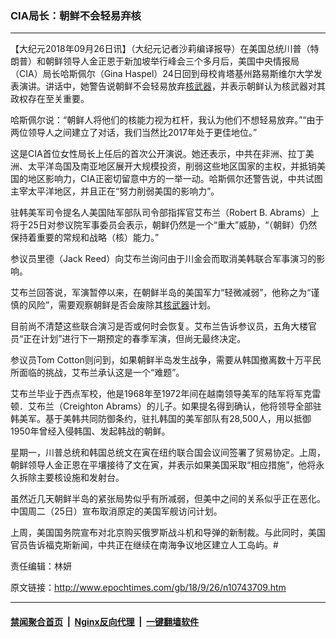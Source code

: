 ### CIA局长：朝鲜不会轻易弃核
------------------------

<p>【大纪元2018年09月26日讯】（大纪元记者沙莉编译报导）在美国总统川普（特朗普）和朝鲜领导人金正恩于新加坡举行峰会三个多月后，美国中央情报局（CIA）局长哈斯佩尔（Gina Haspel）24日回到母校肯塔基州路易斯维尔大学发表演讲。讲话中，她警告说朝鲜不会轻易放弃<a href="http://www.epochtimes.com/gb/tag/%E6%A0%B8%E6%AD%A6%E5%99%A8.html">核武器</a>，并表示朝鲜认为核武器对其政权存在至关重要。</p>
<p>哈斯佩尔说：“朝鲜人将他们的核能力视为杠杆，我认为他们不想轻易放弃。”“由于两位领导人之间建立了对话，我们当然比2017年处于更佳地位。”</p>
<p>这是CIA首位女性局长上任后的首次公开演说。她还表示，中共在非洲、拉丁美洲、太平洋岛国及南亚地区展开大规模投资，削弱这些地区国家的主权，并抵销美国的地区影响力，CIA正密切留意中方的一举一动。哈斯佩尔还警告说，中共试图主宰太平洋地区，并且正在“努力削弱美国的影响力”。</p>
<p>驻韩美军司令提名人美国陆军部队司令部指挥官艾布兰（Robert B. Abrams）上将于25日对参议院军事委员会表示，朝鲜仍然是一个“重大”威胁，“（朝鲜）仍然保持着重要的常规和战略（核）能力。”</p>
<p>参议员里德（Jack Reed）向艾布兰询问由于川金会而取消美韩联合军事演习的影响。</p>
<p>艾布兰回答说，军演暂停以来，在朝鲜半岛的美国军力“轻微减弱”，他称之为“谨慎的风险”，需要观察朝鲜是否会废除其<a href="http://www.epochtimes.com/gb/tag/%E6%A0%B8%E6%AD%A6%E5%99%A8.html">核武器</a>计划。</p>
<p>目前尚不清楚这些联合演习是否或何时会恢复。艾布兰告诉参议员，五角大楼官员“正在计划”进行下一期预定的春季军演，但尚无最终决定。</p>
<p>参议员Tom Cotton则问到，如果朝鲜半岛发生战争，需要从韩国撤离数十万平民所面临的挑战，艾布兰承认这是一个“难题”。</p>
<p>艾布兰毕业于西点军校，他是1968年至1972年间在越南领导美军的陆军将军克雷顿．艾布兰（Creighton Abrams）的儿子。如果提名得到确认，他将领导全部驻韩美军。基于美韩共同防御条约，驻扎韩国的美军部队有28,500人，用以抵御1950年曾经入侵韩国、发起韩战的朝鲜。</p>
<p>星期一，川普总统和韩国总统文在寅在纽约联合国会议间签署了贸易协定。上周，朝鲜领导人金正恩在平壤接待了文在寅，并表示如果美国采取“相应措施”，他将永久拆除主要核设施和发射台。</p>
<p>虽然近几天朝鲜半岛的紧张局势似乎有所减弱，但美中之间的关系似乎正在恶化。中国周二（25日）宣布取消原定的美国军舰访问计划。</p>
<p>上周，美国国务院宣布对北京购买俄罗斯战斗机和导弹的新制裁。与此同时，美国官员告诉福克斯新闻，中共正在继续在南海争议地区建立人工岛屿。#</p>
<p>责任编辑：林妍</p>

原文链接：http://www.epochtimes.com/gb/18/9/26/n10743709.htm


------------------------
#### [禁闻聚合首页](https://github.com/gfw-breaker/banned-news/blob/master/README.md) &nbsp;|&nbsp; [Nginx反向代理](https://github.com/gfw-breaker/open-proxy/blob/master/README.md) &nbsp;|&nbsp; [一键翻墙软件](https://github.com/gfw-breaker/nogfw/blob/master/README.md)